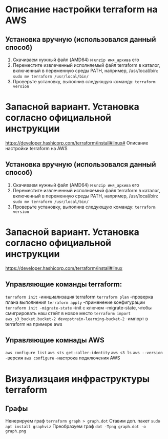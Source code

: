 # Описание настройки terraform на AWS

## Установка вручную (использовался данный способ)
1. Скачиваем нужный файл (AMD64) и `unzip имя_архива` его
2. Переместите извлеченный исполняемый файл terraform в каталог, включенный в переменную среды PATH, например, /usr/local/bin:
`sudo mv terraform /usr/local/bin/`
3. Проверьте установку, выполнив следующую команду:
`terraform version`


# Запасной вариант. Установка согласно официальной инструкции
https://developer.hashicorp.com/terraform/install#linux# Описание настройки terraform на AWS

## Установка вручную (использовался данный способ)
1. Скачиваем нужный файл (AMD64) и `unzip имя_архива` его
2. Переместите извлеченный исполняемый файл terraform в каталог, включенный в переменную среды PATH, например, /usr/local/bin:
`sudo mv terraform /usr/local/bin/`
3. Проверьте установку, выполнив следующую команду:
`terraform version`


# Запасной вариант. Установка согласно официальной инструкции
https://developer.hashicorp.com/terraform/install#linux

## Управляющие команды terraform:

`terraform init` -инициализация terraform
`terraform plan` -проверка плана выполнения
`terraform apply` -применение конфигурации
`terraform init -migrate-state` -init с ключем -migrate-state, чтобы смигрировать наш 
стейт в новое место
`terraform import aws_s3_bucket.bucket-2 devopstrain-learning-bucket-2` -импорт в terraform на примере aws

## Управляющие комнады AWS

`aws configure list`
`aws sts get-caller-identity` 
`aws s3 ls`
`aws --version` -версия
`aws configure` -настрока подключения AWS


# Визуализцаия инфраструктуры terraform
## Графы
Ненерируем граф
`terraform graph > graph.dot`
Ставим доп. пакет
`sudo apt install graphviz`
Преобразуем граф
`dot -Tpng graph.dot -o graph.png`